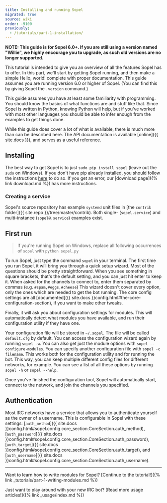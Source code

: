 ```yaml
---
title: Installing and running Sopel
migrated: true
source: wiki
order: -9100
previously:
  - /tutorials/part-1-installation/
---
```


**NOTE: This guide is for Sopel 6.0+. If you are still using a version named
"Willie", we highly encourage you to upgrade, as such old versions are no
longer supported.**

This tutorial is intended to give you an overview of all the features Sopel
has to offer. In this part, we'll start by getting Sopel running, and then
make a simple Hello, world! complete with proper documentation. This guide
assumes you are running version 6.0 or higher of Sopel. (You can find this by
giving Sopel the `.version` command.)

This guide assumes you have at least some familiarity with programming. You
should know the basics of what functions are and stuff like that. Since Sopel
is written in Python, knowing Python will help, but if you've worked with
most other languages you should be able to infer enough from the examples to
get things done.

While this guide does cover a lot of what is available, there is much more than
can be described here. The API documentation is available [online]({{ site.docs }}),
and serves as a useful reference.

## Installing

The best way to get Sopel is to just `sudo pip install sopel` (leave out the
`sudo` on Windows). If you don't have pip already installed, you should follow
the instructions [here](https://pip.readthedocs.org/en/stable/installing/)
to do so. If you get an error, our [download page]({% link download.md %})
has more instructions.

### Creating a service

Sopel's source repository has example `systemd` unit files in [the `contrib`
folder]({{ site.repo }}/tree/master/contrib). Both single- (`sopel.service`)
and multi-instance (`sopel@.service`) examples exist.

## First run

> If you're running Sopel on Windows, replace all following occurrences of `sopel` with `python sopel.py`

To run Sopel, just type the command `sopel` in your terminal. The first time
you run Sopel, it will bring you through a quick setup wizard. Most of the
questions should be pretty straightforward. When you see something in square
brackets, that's the default setting, and you can just hit enter to keep it.
When asked for the channels to connect to, enter them separated by commas
(e.g. `#spam,#eggs,#cheese`) This wizard doesn't cover every option, only the
ones which are needed to get the bot running. The core config settings are all
[documented]({{ site.docs }}config.html#the-core-configuration-section),
if you want to make other tweaks.

Finally, it will ask you about configuration settings for modules. This will
automatically detect what modules you have available, and run their
configuration utility if they have one.

Your configuration file will be stored in `~/.sopel`. The file will be called
`default.cfg` by default. You can access the configuration wizard again by
running `sopel -w`. You can also get just the module options with
`sopel --configure-modules`. You can specify another configuration file with
`sopel -c filename`. This works both for the configuration utility and for
running the bot. This way, you can keep multiple different config files for
different networks, for example. You can see a list of all these options by
running `sopel -h` or `sopel --help`.

Once you've finished the configuration tool, Sopel will automatically start,
connect to the network, and join the channels you specified.

## Authentication

Most IRC networks have a service that allows you to authenticate yourself as
the owner of a username. This is configurable in Sopel with these settings:
[`auth_method`]({{ site.docs }}config.html#sopel.config.core_section.CoreSection.auth_method),
[`auth_password`]({{ site.docs }}config.html#sopel.config.core_section.CoreSection.auth_password),
[`auth_target`]({{ site.docs }}config.html#sopel.config.core_section.CoreSection.auth_target),
and [`auth_username`]({{ site.docs }}config.html#sopel.config.core_section.CoreSection.auth_username).

----

Want to learn how to write modules for Sopel? [Continue to the tutorial!]({% link _tutorials/part-1-writing-modules.md %})

Just want to play around with your new IRC bot? [Read more usage articles!]({% link _usage/index.md %})
